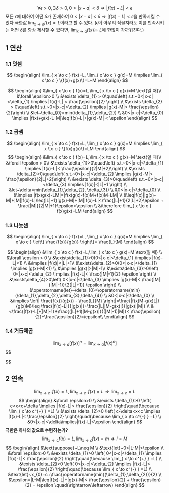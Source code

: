 $$
\forall \epsilon>0,\exists \delta>0,0<|x-a|<\delta \Rightarrow |f(x)-L|<\epsilon
$$
모든 $\epsilon$에 대하여 어떤 $\delta$가 존재하여 $0<|x-a|<\delta \Rightarrow |f(x)-L|<\epsilon$을 만족시킬 수 있다 극한값 $\lim_{ x \to a }f(x)=L$이라고 할 수 있다.
($\epsilon$이 아무리 작을지라도 이를 만족시키는 어떤 $\delta$를 항상 제시할 수 있다면, $\lim_{ x \to a } f(x)$는 $L$에 한없이 가까워진다.)
## 1 연산
### 1.1 덧셈
$$
\begin{align}
\lim_{ x \to c } f(x)=L, \lim_{ x \to c } g(x)=M \implies \lim_{ x \to c }  \{f(x)+g(x)\}=L+M
\end{align}
$$

$$
\begin{align}
&\lim_{ x \to c } f(x)=L,\lim_{ x \to c } g(x)=M \text{일 때}\\
&\forall \epsilon>0 \\
&\exists \delta_{1} > 0\quad\left( s.t.~0<|x-c|<\delta_{1} \implies |f(x)-L| < \frac{\epsilon}{2} \right) \\
&\exists \delta_{2} > 0\quad\left( s.t.~0<|x-c|<\delta_{2} \implies |g(x)-M|< \frac{\epsilon}{2}\right) \\
&let~\delta_{0}=min(\delta_{1},\delta_{2}) \\
&0<|x-c|<\delta_{0} \implies |f(x)+g(x)-L-M|\leq|f(x)-L|+|g(x)-M| < \epsilon
\end{align}
$$

### 1.2 곱셈
$$
\begin{align}
\lim_{ x \to c } f(x)=L, \lim_{ x \to c } g(x)=M \implies \lim_{ x \to c }  \{f(x)g(x)\}=LM
\end{align}
$$
$$
\begin{align}
&\lim_{ x \to c } f(x)=L,\lim_{ x \to c } g(x)=M \text{일 때}\\
&\forall \epsilon > 0\\
&\exists \delta_{1}>0\quad\left( s.t.~0<|x-c|<\delta_{1} \implies |f(x)-L|< \frac{\epsilon}{2|M|+2}\right) \\
&\exists \delta_{2}>0\quad\left( s.t.~0<|x-c|<\delta_{2} \implies |g(x)-M|< \frac{\epsilon}{2|L|+2}\right) \\ 
&\exists \delta_{3}>0\quad\left( s.t.~0<|x-c|<\delta_{3} \implies |f(x)|<|L|+1 \right) \\ 
&let~\delta=min(\delta_{1},\delta_{2}, \delta_{3}) \\
&0<|x-c|<\delta_{0}  \\
&\implies |f(x)g(x)-LM|=|f(x)g(x)-f(x)M+f(x)M-LM| \\
&\leq|f(x)||g(x)-M|+|M||f(x)-L|\leq(|L|+1)|g(x)-M|+|M||f(x)-L|<\frac{|L|+1}{2|L|+2}\epsilon + \frac{|M|}{2|M|+1}\epsilon<\epsilon \\
&\therefore \lim_{ x \to c } f(x)g(x)=LM
\end{align}
$$
### 1.3 나눗셈
$$
\begin{align}
\lim_{ x \to c } f(x)=L, \lim_{ x \to c } g(x)=M \implies \lim_{ x \to c }  \left\{ \frac{f(x)}{g(x)} \right\}= \frac{L}{M}
\end{align}
$$

$$
\begin{align}
&\lim_{ x \to c } f(x)=L,\lim_{ x \to c } g(x)=M \text{일 때} \\
&\forall \epsilon > 0 \\
&\exists\delta_{1}>0(0<|x-c|<\delta_{1} \implies |f(x)-L|<1) \\
&\implies |f(x)|<|L|+1\\
&\exists\delta_{2}>0(0<|x-c|<\delta_{1} \implies |g(x)-M|<1) \\
&\implies |g(x)|>|M|-1\\
&\exists\delta_{3}>0\left( 0<|x-c|<\delta_{2} \implies |f(x)-L|< \frac{|M|-1}{2} \epsilon \right) \\
&\exists\delta_{4}>0\left( 0<|x-c|<\delta_{3} \implies |g(x)-M|< \frac{|M|(|M|-1)}{2(|L|+1)} \epsilon \right) \\
&\operatorname{let}~\delta_{0}=\operatorname{min}(\delta_{1},\delta_{2},\delta_{3},\delta_{4}) \\
&0<|x-c|<\delta_{0} \\
&\implies \left| \frac{f(x)}{g(x)} - \frac{L}{M} \right|=\frac{|f(x)M-g(x)L|}{g(x)M}\leq \frac{|f(x)-L|}{|g(x)|}+\frac{|L||M-g(x)|}{|g(x)||M|} \\
&<\frac{|f(x)-L|}{|M|-1}+\frac{(|L|+1)|M-g(x)|}{(|M|-1)|M|}< \frac{\epsilon}{2}+\frac{\epsilon}{2}=\epsilon\\
\end{align}
$$
### 1.4 거듭제곱
$$
\lim_{ x \to a} [f(x)]^{n}= \lim_{ x \to a} [f(x)^{n}]
$$
$$

$$
## 2 연속
$$
\lim_{ x \to c^{+} } f(x)=L, \lim_{ x \to c^{-} } f(x)=L \Rightarrow \lim_{ x \to c }=L
$$
$$
\begin{align}
&\forall \epsilon>0 \\
&\exists \delta_{1}>0 \left( c<x<c+\delta \implies |f(x)-L|< \frac{\epsilon}{2} \right)\quad(\because \lim_{ x \to c^{+} } =L) \\
&\exists \delta_{2}>0 \left( c-\delta<x<c \implies |f(x)-L|< \frac{\epsilon}{2} \right)\quad(\because \lim_{ x \to c^{-} } =L) \\
&0<|x-c|<\delta\implies|f(x)-L|<\epsilon
\end{align}
$$
**극한은 하나의 값으로 수렴하는가?**
$$
\lim_{ x \to c } f(x)=L, \lim_{ x \to c } f(x)=m \Rightarrow l=M
$$
$$
\begin{align}
&\text{suppose}~L\neq M \\
&\text{let}~0<|L-M|<\epsilon \\
&\forall \epsilon>0 \\
&\exists \delta_{1}>0 \left( 0<|x-c|<\delta_{1} \implies |f(x)-L|< \frac{\epsilon}{2} \right)\quad(\because \lim_{ x \to c^{+} } =L) \\
&\exists \delta_{2}>0 \left( 0<|x-c|<\delta_{2} \implies |f(x)-L|< \frac{\epsilon}{2} \right)\quad(\because \lim_{ x \to c^{-} } =L) \\
&\text{let}~x_{0}=c+\frac{\operatorname{min}(\delta_{1},\delta_{2})}{2} \\
&\epsilon=|L-M|\leq|f(x)-L|+|g(x)-M|< \frac{\epsilon}{2} + \frac{\epsilon}{2} = \epsilon \quad(\rightarrow\leftarrow)
\end{align}
$$
